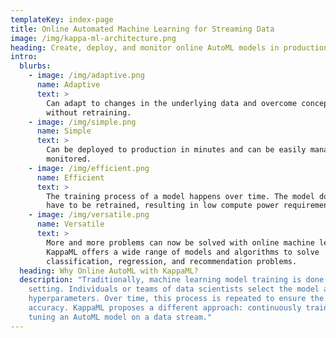 ```yaml
---
templateKey: index-page
title: Online Automated Machine Learning for Streaming Data
image: /img/kappa-ml-architecture.png
heading: Create, deploy, and monitor online AutoML models in production.
intro:
  blurbs:
    - image: /img/adaptive.png
      name: Adaptive
      text: >
        Can adapt to changes in the underlying data and overcome concept drift
        without retraining.
    - image: /img/simple.png
      name: Simple
      text: >
        Can be deployed to production in minutes and can be easily managed and
        monitored. 
    - image: /img/efficient.png
      name: Efficient
      text: >
        The training process of a model happens over time. The model does not
        have to be retrained, resulting in low compute power requirements.
    - image: /img/versatile.png
      name: Versatile
      text: >
        More and more problems can now be solved with online machine learning.
        KappaML offers a wide range of models and algorithms to solve
        classification, regression, and recommendation problems.
  heading: Why Online AutoML with KappaML?
  description: "Traditionally, machine learning model training is done in a batch
    setting. Individuals or teams of data scientists select the model and its
    hyperparameters. Over time, this process is repeated to ensure the model's
    accuracy. KappaML proposes a different approach: continuously training and
    tuning an AutoML model on a data stream."
---
```


